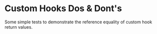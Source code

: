 # Custom Hooks Dos & Dont's

Some simple tests to demonstrate the reference equality of custom hook return values.
